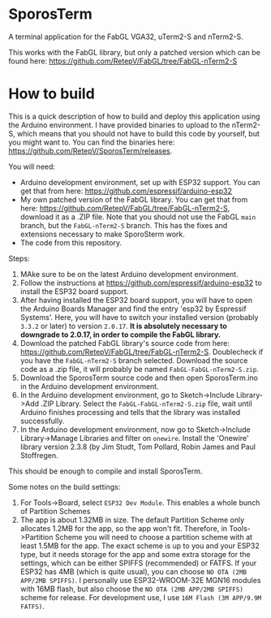 # SporosTerm
A terminal application for the FabGL VGA32, uTerm2-S and nTerm2-S.

This works with the FabGL library, but only a patched version which can be found here: https://github.com/RetepV/FabGL/tree/FabGL-nTerm2-S

# How to build

This is a quick description of how to build and deploy this application using the Arduino environment. I have provided binaries to upload to the nTerm2-S, which means that you should not have to build this code by yourself, but you might want to. You can find the binaries here: https://github.com/RetepV/SporosTerm/releases.

You will need:

* Arduino development environment, set up with ESP32 support. You can get that from here: https://github.com/espressif/arduino-esp32
* My own patched version of the FabGL library. You can get that from here: https://github.com/RetepV/FabGL/tree/FabGL-nTerm2-S, download it as a .ZIP file.
Note that you should not use the FabGL `main` branch, but the `FabGL-nTerm2-S` branch. This has the fixes and extensions necessary to make SporoSterm work.
* The code from this repository.

Steps:

1. MAke sure to be on the latest Arduino development environment.
2. Follow the instructions at https://github.com/espressif/arduino-esp32 to install the ESP32 board support.
3. After having installed the ESP32 board support, you will have to open the Arduino Boards Manager and find the entry 'esp32 by Espressif Systems'. Here, you will have to switch your installed version (probably `3.3.2` or later) to version `2.0.17`.
__It is absolutely necessary to downgrade to 2.0.17, in order to compile the FabGL library.__
4. Download the patched FabGL library's source code from here: https://github.com/RetepV/FabGL/tree/FabGL-nTerm2-S. Doublecheck if you have the `FabGL-nTerm2-S` branch selected. Download the source code as a .zip file, it will probably be named `FabGL-FabGL-nTerm2-S.zip`.
5. Download the SporosTerm source code and then open SporosTerm.ino in the Arduino development environment.
6. In the Arduino development environment, go to Sketch->Include Library->Add .ZIP Library. Select the `FabGL-FabGL-nTerm2-S.zip` file, wait until Arduino finishes processing and tells that the library was installed successfully.
7. In the Arduino development environment, now go to Sketch->Include Library->Manage Libraries and filter on `onewire`.  Install the 'Onewire' library version 2.3.8 (by Jim Studt, Tom Pollard, Robin James and Paul Stoffregen.

This should be enough to compile and install SporosTerm.

Some notes on the build settings:

1. For Tools->Board, select `ESP32 Dev Module`. This enables a whole bunch of Partition Schemes 
2. The app is about 1.32MB in size. The default Partition Scheme only allocates 1.2MB for the app, so the app won't fit. Therefore, in Tools->Partition Scheme you will need to choose a partition scheme with at least 1.5MB for the app. The exact scheme is up to you and your ESP32 type, but it needs storage for the app and some extra storage for the settings, which can be either SPIFFS (recommended) or FATFS.
If your ESP32 has 4MB (which is quite usual), you can choose `NO OTA (2MB APP/2MB SPIFFS)`.
I personally use ESP32-WROOM-32E MGN16 modules with 16MB flash, but also choose the `NO OTA (2MB APP/2MB SPIFFS)` scheme for release. For development use, I use `16M Flash (3M APP/9.9M FATFS)`.
